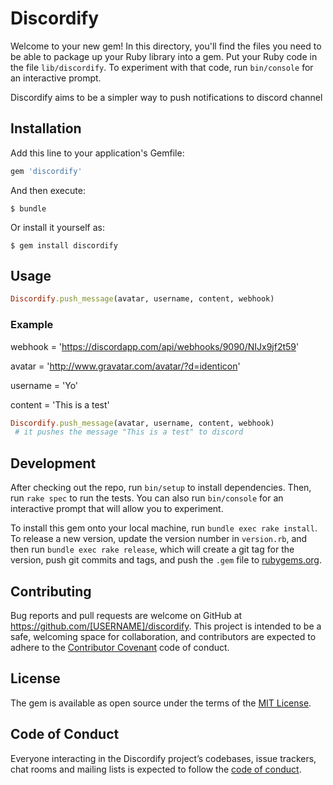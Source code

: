 # Discordify

Welcome to your new gem! In this directory, you'll find the files you need to be able to package up your Ruby library into a gem. Put your Ruby code in the file `lib/discordify`. To experiment with that code, run `bin/console` for an interactive prompt.

Discordify aims to be a simpler way to push notifications to discord channel

## Installation

Add this line to your application's Gemfile:

```ruby
gem 'discordify'
```

And then execute:

    $ bundle

Or install it yourself as:

    $ gem install discordify

## Usage

```ruby
Discordify.push_message(avatar, username, content, webhook)
```

### Example
webhook = 'https://discordapp.com/api/webhooks/9090/NIJx9jf2t59'

avatar = 'http://www.gravatar.com/avatar/?d=identicon'

username = 'Yo'

content = 'This is a test'

```ruby
Discordify.push_message(avatar, username, content, webhook)
 # it pushes the message "This is a test" to discord
```

## Development

After checking out the repo, run `bin/setup` to install dependencies. Then, run `rake spec` to run the tests. You can also run `bin/console` for an interactive prompt that will allow you to experiment.

To install this gem onto your local machine, run `bundle exec rake install`. To release a new version, update the version number in `version.rb`, and then run `bundle exec rake release`, which will create a git tag for the version, push git commits and tags, and push the `.gem` file to [rubygems.org](https://rubygems.org).

## Contributing

Bug reports and pull requests are welcome on GitHub at https://github.com/[USERNAME]/discordify. This project is intended to be a safe, welcoming space for collaboration, and contributors are expected to adhere to the [Contributor Covenant](http://contributor-covenant.org) code of conduct.

## License

The gem is available as open source under the terms of the [MIT License](https://opensource.org/licenses/MIT).

## Code of Conduct

Everyone interacting in the Discordify project’s codebases, issue trackers, chat rooms and mailing lists is expected to follow the [code of conduct](https://github.com/[USERNAME]/discordify/blob/master/CODE_OF_CONDUCT.md).
